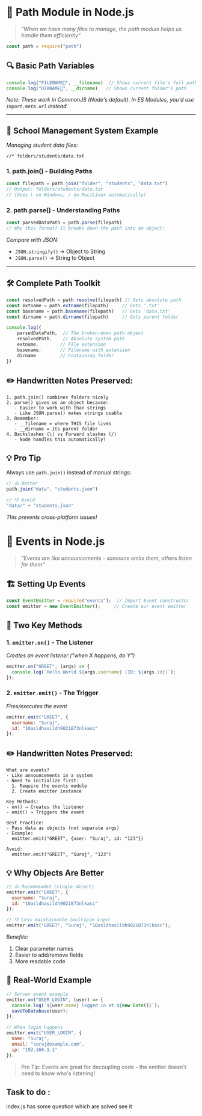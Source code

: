 
# 📂 Path Module in Node.js

> *"When we have many files to manage, the path module helps us handle them efficiently"*

```javascript
const path = require("path")
```

## 🔍 Basic Path Variables
```javascript
console.log("FILENAME📂", __filename)  // Shows current file's full path
console.log("DIRNAME📂", __dirname)   // Shows current folder's path
```
*Note: These work in CommonJS (Node's default). In ES Modules, you'd use `import.meta.url` instead.*

---

## 🏫 School Management System Example
*Managing student data files:*
```text
//* folders/students/data.txt
```

### 1. path.join() - Building Paths
```javascript
const filepath = path.join("folder", "students", "data.txt")
// Output: folders/students/data.txt 
// (Uses \ on Windows, / on Mac/Linux automatically)
```

### 2. path.parse() - Understanding Paths
```javascript
const parsedDataPath = path.parse(filepath)
// Why this format? It breaks down the path into an object!
```
*Compare with JSON:*
- `JSON.stringify()` → Object to String
- `JSON.parse()` → String to Object

---

## 🛠️ Complete Path Toolkit
```javascript
const resolvedPath = path.resolve(filepath) // Gets absolute path
const extname = path.extname(filepath)     // Gets '.txt'
const basename = path.basename(filepath)   // Gets 'data.txt'
const dirname = path.dirname(filepath)     // Gets parent folder

console.log({
    parsedDataPath,  // The broken-down path object
    resolvedPath,    // Absolute system path
    extname,        // File extension
    basename,       // Filename with extension
    dirname         // Containing folder
})
```

## ✏️ Handwritten Notes Preserved:
```
1. path.join() combines folders nicely
2. parse() gives us an object because:
   - Easier to work with than strings
   - Like JSON.parse() makes strings usable
3. Remember:
   - __filename = where THIS file lives
   - __dirname = its parent folder
4. Backslashes (\) vs Forward slashes (/)
   - Node handles this automatically!
```

## 💡 Pro Tip
Always use `path.join()` instead of manual strings:
```javascript
// 👍 Better
path.join("data", "students.json") 

// 👎 Avoid
"data/" + "students.json"
```
*This prevents cross-platform issues!*


# 📢 Events in Node.js

> *"Events are like announcements - someone emits them, others listen for them"*

## 🏗️ Setting Up Events
```javascript
const EventEmitter = require("events");  // Import Event constructor
const emitter = new EventEmitter();     // Create our event emitter
```

## 🔑 Two Key Methods

### 1. `emitter.on()` - The Listener
*Creates an event listener ("when X happens, do Y")*
```javascript
emitter.on("GREET", (args) => {
  console.log(`Hello World ${args.username} (ID: ${args.id})`);
});
```

### 2. `emitter.emit()` - The Trigger
*Fires/executes the event*
```javascript
emitter.emit("GREET", {
  username: "Suraj",
  id: "10asldhasildh9021873nlkasc"
});
```

## ✏️ Handwritten Notes Preserved:
```
What are events?
- Like announcements in a system
- Need to initialize first:
  1. Require the events module
  2. Create emitter instance

Key Methods:
- on() → Creates the listener
- emit() → Triggers the event

Best Practice:
- Pass data as objects (not separate args)
- Example: 
  emitter.emit("GREET", {user: "Suraj", id: "123"})
  
Avoid:
  emitter.emit("GREET", "Suraj", "123")
```

## 💡 Why Objects Are Better
```javascript
// 👍 Recommended (single object)
emitter.emit("GREET", {
  username: "Suraj",
  id: "10asldhasildh9021873nlkasc"
});

// 👎 Less maintainable (multiple args)
emitter.emit("GREET", "Suraj", "10asldhasildh9021873nlkasc");
```
*Benefits:*
1. Clear parameter names
2. Easier to add/remove fields
3. More readable code

## 🎯 Real-World Example
```javascript
// Server event example
emitter.on("USER_LOGIN", (user) => {
  console.log(`${user.name} logged in at ${new Date()}`);
  saveToDatabase(user);
});

// When login happens
emitter.emit("USER_LOGIN", {
  name: "Suraj",
  email: "suraj@example.com",
  ip: "192.168.1.1"
});
```

> Pro Tip: Events are great for decoupling code - the emitter doesn't need to know who's listening!


## Task to do : 
index.js has some question which are solved see it  
